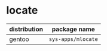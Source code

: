 # locate

| distribution | package name       |
| ------------ | ------------------ |
| gentoo       | `sys-apps/mlocate` |
